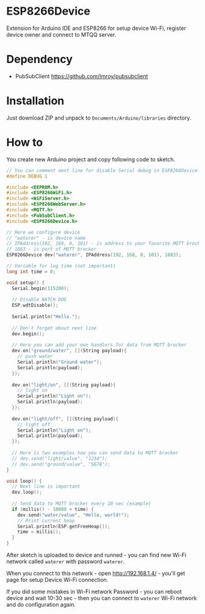 # ESP8266Device
Extension for Arduino IDE and ESP8266 for setup device Wi-Fi, register device owner and connect to MTQQ server.

# Dependency
* PubSubClient https://github.com/Imroy/pubsubclient

# Installation
Just download ZIP and unpack to `Documents/Arduino/libraries` directory.

# How to
You create new Arduino project and copy following code to sketch.
```cpp
// You can comment next line for disable Serial debug in ESP8266Device.h
#define DEBUG 1

#include <EEPROM.h>
#include <ESP8266WiFi.h>
#include <WiFiServer.h>
#include <ESP8266WebServer.h>
#include <MQTT.h>
#include <PubSubClient.h>
#include <ESP8266Device.h>

// Here we configure device
// "waterer" - is device name
// IPAddress(192, 168, 0, 101) - is address to your favorite MQTT brocker
// 1883 - is port of MQTT brocker
ESP8266Device dev("waterer", IPAddress(192, 168, 0, 101), 1883);

// Variable for log time (not important)
long int time = 0;

void setup() {
  Serial.begin(115200);
  
  // Disable WATCH DOG
  ESP.wdtDisable();
  
  Serial.println("Hello.");
  
  // Don't forget about next line
  dev.begin();
  
  // Here you can add your own handlers for data from MQTT brocker
  dev.on("ground/water", [](String payload){
    // push water
    Serial.println("Ground water");
    Serial.println(payload);
  });
  
  dev.on("light/on", [](String payload){
    // light on
    Serial.println("Light on");
    Serial.println(payload);
  });
  
  dev.on("light/off", [](String payload){
    // light off
    Serial.println("Light on");
    Serial.println(payload);
  });
  
  // Here is two examples how you can send data to MQTT brocker
  // dev.send("light/value", "1234");
  // dev.send("ground/value", "5678");
}

void loop() {
  // Next line is important
  dev.loop();
  
  // Send data to MQTT brocker every 10 sec (example)
  if (millis() - 10000 > time) {
    dev.send("water/value", "Hello, world!");
    // Print current heap
    Serial.println(ESP.getFreeHeap());
    time = millis();
  }
}
```
After sketch is uploaded to device and runned - you can find new Wi-Fi network called `waterer` with password `waterer`.

When you connect to this network - open http://192.168.1.4/ - you'll get page for setup Device Wi-Fi connection.

If you did some mistakes in Wi-Fi network Password - you can reboot device and wait 10-30 sec - then you can connect to `waterer` Wi-Fi network and do configuration again.
